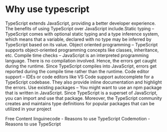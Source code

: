 # Why use typescript
TypeScript extends JavaScript, providing a better developer experience. The benefits of using TypeScript over JavaScript include.Static typing – TypeScript comes with optional static typing and a type inference system, which means that a variable, declared with no type may be inferred by TypeScript based on its value. Object oriented programming – TypeScript supports object-oriented programming concepts like classes, inheritance, etc. Compile time checks – JavaScript is an interpreted programming language. There is no compilation involved. Hence, the errors get caught during the runtime. Since TypeScript compiles into JavaScript, errors get reported during the compile time rather than the runtime. Code editor support – IDEs or code editors like VS Code support autocomplete for a TypeScript codebase. They also provide inline documentation and highlight the errors. Use existing packages – You might want to use an npm package that is written in JavaScript. Since TypeScript is a superset of JavaScript, you can import and use that package. Moreover, the TypeScript community creates and maintains type definitions for popular packages that can be utilized in your project

<ResourceGroupTitle>Free Content</ResourceGroupTitle>
<BadgeLink badgeText='Read' colorScheme='yellow' href='https://linguinecode.com/post/5-reasons-why-to-use-typescript'>linguinecode - Reasons to use TypeScript</BadgeLink>
<BadgeLink badgeText='Read' colorScheme='yellow' href='https://www.codemotion.com/magazine/backend/why-you-should-use-typescript-for-your-next-project/'>Codemotion - Reasons to use TypeScript</BadgeLink>
